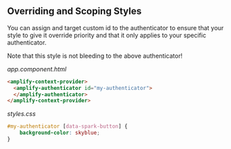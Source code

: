 ## Overriding and Scoping Styles

You can assign and target custom id to the authenticator to ensure that your style to give it override priority and that it only applies to your specific authenticator. 

Note that this style is not bleeding to the above authenticator!

_app.component.html_

```html
<amplify-context-provider>
  <amplify-authenticator id="my-authenticator">
  </amplify-authenticator>
</amplify-context-provider>
```

_styles.css_

```css
#my-authenticator [data-spark-button] {
    background-color: skyblue;
}
```

<br />
